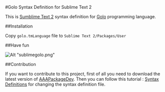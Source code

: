 #Golo Syntax Definition for Sublime Text 2

This is [Sumblime Text 2](http://www.sublimetext.com/) syntax definition for [Golo](http://golo-lang.org/) programming language.

##Installation

Copy `golo.tmLanguage` file to `Sublime Text 2/Packages/User`

##Have fun

![Alt "sublimegolo.png"](https://github.com/k33g/sublime-golo/raw/master/rsrc/sublimegolo.png)


##Contribution

If you want to contribute to this project, first of all you need to download the latest version of [AAAPackageDev](https://bitbucket.org/guillermooo/aaapackagedev). 
Then you can follow this tutorial : [Syntax Definitions](http://docs.sublimetext.info/en/latest/extensibility/syntaxdefs.html) for changing the syntax definition file.

